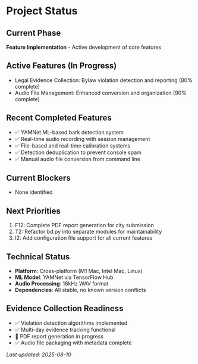 # Project Status

## Current Phase
**Feature Implementation** - Active development of core features

## Active Features (In Progress)
- Legal Evidence Collection: Bylaw violation detection and reporting (80% complete)
- Audio File Management: Enhanced conversion and organization (90% complete)

## Recent Completed Features
- ✅ YAMNet ML-based bark detection system
- ✅ Real-time audio recording with session management  
- ✅ File-based and real-time calibration systems
- ✅ Detection deduplication to prevent console spam
- ✅ Manual audio file conversion from command line

## Current Blockers
- None identified

## Next Priorities
1. F12: Complete PDF report generation for city submission
2. T2: Refactor bd.py into separate modules for maintainability
3. I2: Add configuration file support for all current features

## Technical Status
- **Platform**: Cross-platform (M1 Mac, Intel Mac, Linux)
- **ML Model**: YAMNet via TensorFlow Hub
- **Audio Processing**: 16kHz WAV format
- **Dependencies**: All stable, no known version conflicts

## Evidence Collection Readiness
- ✅ Violation detection algorithms implemented
- ✅ Multi-day evidence tracking functional
- 🔄 PDF report generation in progress
- ✅ Audio file packaging with metadata complete

*Last updated: 2025-08-10*